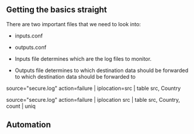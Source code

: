 ##  Getting the basics straight






There are two important files that we need to look into:

-   inputs.conf
-   outputs.conf


-   Inputs file determines which are the log files to monitor.
-   Outputs file determines to which destination data should be forwarded
to which destination data should be forwarded to
    



source="secure.log" action=failure | iplocation=src | table src, Country


source="secure.log" action=failure | iplocation src | table src, Country, count | uniq



## Automation





        
        
    
